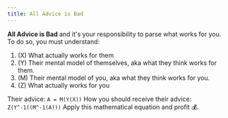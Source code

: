 ```yaml
---
title: All Advice is Bad
---
```


**All Advice is Bad** and it's your responsibility to parse what works for you. To do so, you must understand:

1. (X) What actually works for them
2. (Y) Their mental model of themselves, aka what they think works for them.
3. (M) Their mental model of you, aka what they think works for you.
4. (Z) What actually works for you

Their advice: `A = M(Y(X))`
How you should receive their advice: `Z(Y^-1((M^-1(A)))`
Apply this mathematical equation and profit 💰.
